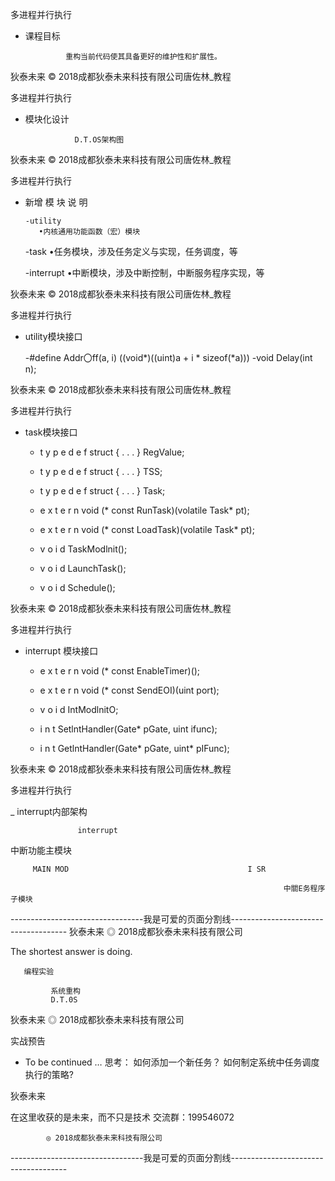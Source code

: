 多进程并行执行

- 课程目标

               重构当前代码使其具备更好的维护性和扩展性。

狄泰未来     © 2018成都狄泰未来科技有限公司唐佐林_教程

多进程并行执行

- 模块化设计

                 D.T.OS架构图

狄泰未来     © 2018成都狄泰未来科技有限公司唐佐林_教程

多进程并行执行

- 新增 模 块 说 明

      -utility
         •内核通用功能函数（宏）模块

    -task
         •任务模块，涉及任务定义与实现，任务调度，等

    -interrupt
         •中断模块，涉及中断控制，中断服务程序实现，等

狄泰未来     © 2018成都狄泰未来科技有限公司唐佐林_教程

多进程并行执行

-  utility模块接口

    -#define Addr〇ff(a, i) ((void*)((uint)a + i * sizeof(*a)))
    -void Delay(int n);

狄泰未来     © 2018成都狄泰未来科技有限公司唐佐林_教程

多进程并行执行

-  task模块接口

      - t y p e d e f struct { . . . } RegValue;
      - t y p e d e f struct { . . . } TSS;
      - t y p e d e f struct { . . . } Task;
      - e x t e r n void (* const RunTask)(volatile Task* pt);
      - e x t e r n void (* const LoadTask)(volatile Task* pt);

     - v o i d TaskModlnit();

      - v o i d LaunchTask();
      - v o i d Schedule();

狄泰未来     © 2018成都狄泰未来科技有限公司唐佐林_教程

多进程并行执行

-  interrupt 模块接口

      - e x t e r n void (* const EnableTimer)();
      - e x t e r n void (* const SendEOI)(uint port);

     - v o i d IntModlnitO;

      - i n t SetlntHandler(Gate* pGate, uint ifunc);
      - i n t GetlntHandler(Gate* pGate, uint* pIFunc);

狄泰未来     © 2018成都狄泰未来科技有限公司唐佐林_教程

多进程并行执行

_ interrupt内部架构

                   interrupt

中断功能主模块

         MAIN MOD                                        I SR

                                                                 中關E务程序子模块

---------------------------------我是可爱的页面分割线-------------------------------------
狄泰未来   ◎ 2018成都狄泰未来科技有限公司

The shortest answer is doing.

       编程实验

             系统重构
             D.T.0S

狄泰未来   ◎ 2018成都狄泰未来科技有限公司

 实战预告

-  To be continued …
                思考：
                               如何添加一个新任务？
                   如何制定系统中任务调度执行的策略?

 狄泰未来

在这里收获的是未来，而不只是技术
          交流群：199546072

            ◎ 2018成都狄泰未来科技有限公司

---------------------------------我是可爱的页面分割线-------------------------------------

